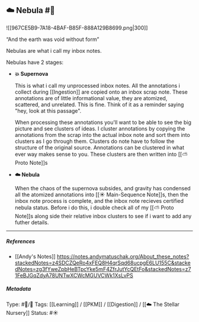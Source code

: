 ## ☁️ Nebula #🧠 

![[967CE5B9-7A18-4BAF-B85F-888A129B8699.png|300]]

“And the earth was void without form”

Nebulas are what i call my inbox notes.

Nebulas have 2 stages:

- **💥 Supernova**
	
     This is what i call my unprocessed inbox notes. All the annotations i collect during [[Ingestion]] are copied onto an inbox scrap note. These annotations are of little informational value, they are atomized, scattered, and unrelated. This is fine. Think of it as a reminder saying "hey, look at this passage".
	
     When processing these annotations you'll want to be able to see the big picture and see clusters of ideas. I cluster annotations by copying the annotations from the scrap into the actual inbox note and sort them into clusters as I go through them. Clusters do note have to follow the structure of the original source. Annotations can be clustered in what ever way makes sense to you. These clusters are then written into [[⛅️ Proto Note]]s

- **☁️ Nebula**
	
	 When the chaos of the supernova subsides, and gravity has condensed all the atomized annotations into [[☀️ Main-Sequence Note]]s, then the inbox note process is complete, and the inbox note recieves certified nebula status. Before i do this, i double check all of my [[⛅️ Proto Note]]s along side their relative inbox clusters to see if i want to add any futher details. 

___

##### References

- [[Andy's Notes]]
https://notes.andymatuschak.org/About_these_notes?stackedNotes=z4SDCZQeRo4xFEQ8H4qrSqd68ucpgE6LU155C&stackedNotes=zg3fYweZpbHeBTpcYke5mF4ZfrJutYcQEtFo&stackedNotes=z71FeBJGqZdyA78UNTwXCWcMGUVCWk1XsLvPS

##### Metadata
Type: #🔵/🔵 
Tags: [[Learning]] / [[PKM]] / [[Digestion]] / [[☁️ The Stellar Nursery]]
Status: #☀️ 